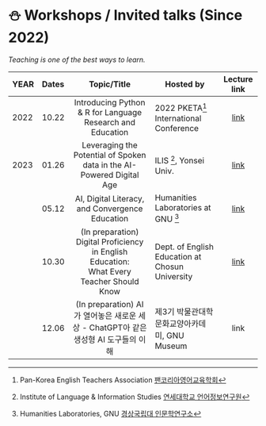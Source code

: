 # ⛄ Workshops / Invited talks (Since 2022)

_Teaching is one of the best ways to learn._

|YEAR|Dates|Topic/Title|Hosted by|Lecture link|
|:--|:--|:--:|--|:--:|
|2022|10.22| Introducing Python & R for Language Research and Education | 2022 PKETA[^1] International Conference|[link](https://github.com/MK316/pketa22/blob/main/README.md)|
|2023|01.26|Leveraging the Potential of Spoken data in the AI-Powered Digital Age|ILIS [^2], Yonsei Univ.|[link](https://github.com/MK316/workshops/blob/main/20230126_yonsei/index.md)|
| |05.12 |AI, Digital Literacy, and Convergence Education | Humanities Laboratories at GNU [^3] | [link](https://github.com/MK316/workshops/blob/main/20230512_GNU/README.md)|
| |10.30 | (In preparation) Digital Proficiency in English Education: <br> What Every Teacher Should Know | Dept. of English Education at Chosun University | [link](https://github.com/MK316/workshops/tree/main/2023CSU)|
| |12.06 | (In preparation) AI가 열어놓은 새로운 세상 - ChatGPT아 같은 생성형 AI 도구들의 이해|제3기 박물관대학 문화교양아카데미, GNU Museum|link|


[^1]: Pan-Korea English Teachers Association [팬코리아영어교육학회](https://pketa.jams.or.kr/co/locale.kci?lang=en_US)
[^2]: Institute of Language & Information Studies [연세대학교 언어정보연구원](https://devcms.yonsei.ac.kr/ilis_en/index.do)
[^3]: Humanities Laboratories, GNU [경상국립대 인문학연구소](https://www.gnu.ac.kr/human/main.do)

